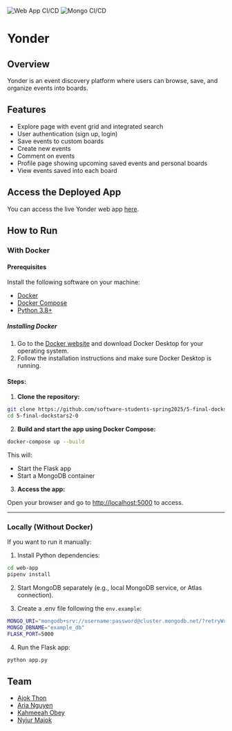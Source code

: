 ![Web App CI/CD](https://github.com/software-students-spring2025/5-final-dockstars2-0/actions/workflows/web-app.yml/badge.svg?branch=main)  ![Mongo CI/CD](https://github.com/software-students-spring2025/5-final-dockstars2-0/actions/workflows/mongo.yml/badge.svg?branch=main)

# Yonder

## Overview
Yonder is an event discovery platform where users can browse, save, and organize events into boards.

## Features
- Explore page with event grid and integrated search
- User authentication (sign up, login)
- Save events to custom boards 
- Create new events
- Comment on events
- Profile page showing upcoming saved events and personal boards
- View events saved into each board

## Access the Deployed App
You can access the live Yonder web app [here](http://159.89.38.231/).


## How to Run 

### With Docker
#### Prerequisites

Install the following software on your machine:

- [Docker](https://www.docker.com/)
- [Docker Compose](https://docs.docker.com/compose/)
- [Python 3.8+](https://www.python.org/downloads/)

##### Installing Docker

1. Go to the [Docker website](https://www.docker.com/products/docker-desktop) and download Docker Desktop for your operating system.
2. Follow the installation instructions and make sure Docker Desktop is running.  

#### Steps:
1. **Clone the repository:**

```bash
git clone https://github.com/software-students-spring2025/5-final-dockstars2-0.git
cd 5-final-dockstars2-0
```

2. **Build and start the app using Docker Compose:**

```bash
docker-compose up --build
```

This will:

- Start the Flask app 
- Start a MongoDB container

3. **Access the app:**

Open your browser and go to [http://localhost:5000](http://localhost:5000) to access.

---

### Locally (Without Docker)

If you want to run it manually:

1. Install Python dependencies:

```bash
cd web-app
pipenv install
```

2. Start MongoDB separately (e.g., local MongoDB service, or Atlas connection).

3. Create a .env file following the `env.example`:

```bash
MONGO_URI="mongodb+srv://username:password@cluster.mongodb.net/?retryWrites=true&w=majority"
MONGO_DBNAME="example_db"
FLASK_PORT=5000
```

4. Run the Flask app:

```bash
python app.py
```



## Team
* [Ajok Thon](https://github.com/ajokt123)
* [Aria Nguyen](https://github.com/ariangn)
* [Kahmeeah Obey](https://github.com/kahmeeah)
* [Nyjur Majok](https://github.com/nyjur1)

